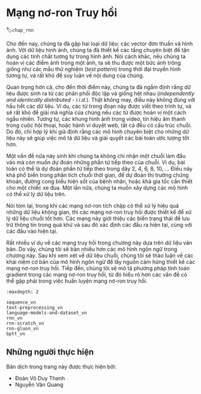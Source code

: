 <!--
# Recurrent Neural Networks
-->

# Mạng nơ-ron Truy hồi
:label:`chap_rnn`

<!--
So far we encountered two types of data: generic vectors and images.
For the latter we designed specialized layers to take advantage of the regularity properties in them.
In other words, if we were to permute the pixels in an image, it would be much more difficult to reason about 
its content of something that would look much like the background of a test pattern in the times of analog TV.
-->

Cho đến nay, chúng ta đã gặp hai loại dữ liệu: các vector đơn thuần và hình ảnh.
Với dữ liệu hình ảnh, chúng ta đã thiết kế các tầng chuyên biệt để tận dụng các tính chất tương tự trong hình ảnh.
Nói cách khác, nếu chúng ta hoán vị các điểm ảnh trong một ảnh, ta sẽ thu được một bức ảnh trông giống như các mẫu thử nghiệm (*test pattern*) trong thời đại truyền hình tương tự, và rất khó để suy luận về nội dung của chúng.

<!--
Most importantly, so far we tacitly assumed that our data is generated i.i.d., i.e., independently and identically distributed, all drawn from some distribution.
Unfortunately, this is not true for most data.
For instance, the words in this paragraph are written in sequence, and it would be quite difficult to decipher its meaning if they were permuted randomly.
Likewise, image frames in a video, the audio signal in a conversation, or the browsing behavior on a website, all follow sequential order.
It is thus only reasonable to assume that specialized models for such data will do better at describing it and at solving estimation problems.
-->

Quan trọng hơn cả, cho đến thời điểm này, chúng ta đã ngầm định rằng dữ liệu được sinh ra từ các phân phối độc lập và giống hệt nhau (*independently and identically distributed - i.i.d.*).
Thật không may, điều này không đúng với hầu hết các dữ liệu.
Ví dụ, các từ trong đoạn này được viết theo trình tự, và sẽ rất khó để giải mã nghĩa của chúng nếu các từ được hoán vị một cách ngẫu nhiên.
Tương tự, các khung hình ảnh trong video, tín hiệu âm thanh trong cuộc hội thoại, hoặc hành vi duyệt web, tất cả đều có cấu trúc chuỗi.
Do đó, chỉ hợp lý khi giả định rằng các mô hình chuyên biệt cho những dữ liệu này sẽ giúp việc mô tả dữ liệu và giải quyết các bài toán ước lượng tốt hơn.

<!--
Another issue arises from the fact that we might not only receive a sequence as an input but rather might be expected to continue the sequence.
For instance, the task could be to continue the series 2, 4, 6, 8, 10, ... 
This is quite common in time series analysis, to predict the stock market, the fever curve of a patient or the acceleration needed for a race car.
Again we want to have models that can handle such data.
-->

Một vấn đề nữa nảy sinh khi chúng ta không chỉ nhận một chuỗi làm đầu vào mà còn muốn dự đoán những phần tử tiếp theo của chuỗi.
Ví dụ, bài toán có thể là dự đoán phần tử tiếp theo trong dãy 2, 4, 6, 8, 10, ...
Điều này khá phổ biến trong phân tích chuỗi thời gian, để dự đoán thị trường chứng khoán, đường cong biểu hiện sốt của bệnh nhân, hoặc khả gia tốc cần thiết cho một chiếc xe đua.
Một lần nữa, chúng ta muốn xây dựng các mô hình có thể xử lý dữ liệu trên.

<!--
In short, while convolutional neural networks can efficiently process spatial information, recurrent neural networks are designed to better handle sequential information.
These networks introduce state variables to store past information, and then determine the current outputs, together with the current inputs.
-->

Nói tóm lại, trong khi các mạng nơ-ron tích chập có thể xử lý hiệu quả những dữ liệu không gian, thì các mạng nơ-ron truy hồi được thiết kế để xử lý dữ liệu chuỗi tốt hơn.
Các mạng này giới thiệu các biến trạng thái để lưu trữ thông tin trong quá khứ và sau đó xác định các đầu ra hiện tại, cùng với các đầu vào hiện tại.

<!--
Many of the examples for using recurrent networks are based on text data.
Hence, we will emphasize language models in this chapter.
After a more formal review of sequence data we discuss basic concepts of a language model and use this discussion as the inspiration for the design of recurrent neural networks.
Next, we describe the gradient calculation method in recurrent neural networks to explore problems that may be encountered in recurrent neural network training.
-->

Rất nhiều ví dụ về các mạng truy hồi trong chương này dựa trên dữ liệu văn bản.
Do vậy, chúng tôi sẽ bàn nhiều hơn các mô hình ngôn ngữ trong chương này.
Sau khi xem xét về dữ liệu chuỗi, chúng tôi sẽ thảo luận về các khái niệm cơ bản của mô hình ngôn ngữ  để lấy nguồn cảm hứng thiết kế các mạng nơ-ron truy hồi.
Tiếp đến, chúng tôi sẽ mô tả phương pháp tính toán gradient trong các mạng nơ-ron truy hồi, từ đó hiểu rõ hơn các vấn đề có thể gặp phải trong việc huấn luyện mạng nơ-ron truy hồi.

```toc
:maxdepth: 2

sequence_vn
text-preprocessing_vn
language-models-and-dataset_vn
rnn_vn
rnn-scratch_vn
rnn-gluon_vn
bptt_vn
```

## Những người thực hiện
Bản dịch trong trang này được thực hiện bởi:
<!--
Tác giả của mỗi Pull Request điền tên mình và tên những người review mà bạn thấy
hữu ích vào từng phần tương ứng. Mỗi dòng một tên, bắt đầu bằng dấu `*`.

Lưu ý:
* Nếu reviewer không cung cấp tên, bạn có thể dùng tên tài khoản GitHub của họ
với dấu `@` ở đầu. Ví dụ: @aivivn. Ưu tiên kiểm tra danh sách phía dưới để điền tên đầy đủ của reviewer.

* Tên đầy đủ của các reviewer có thể được tìm thấy tại https://github.com/aivivn/d2l-vn/blob/master/docs/contributors_info.md
-->


* Đoàn Võ Duy Thanh
* Nguyễn Văn Quang
